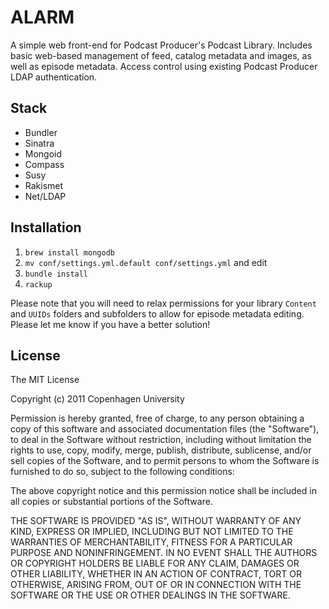 # ALARM

A simple web front-end for Podcast Producer's Podcast Library. Includes basic web-based management of feed, catalog metadata and images, as well as episode metadata. Access control using existing Podcast Producer LDAP authentication.

## Stack
* Bundler
* Sinatra
* Mongoid
* Compass
* Susy
* Rakismet
* Net/LDAP

## Installation

1. `brew install mongodb`
2. `mv conf/settings.yml.default conf/settings.yml` and edit
3. `bundle install`
4. `rackup`

Please note that you will need to relax permissions for your library `Content` and `UUIDs` folders and subfolders to allow for episode metadata editing. Please let me know if you have a better solution!

## License

The MIT License

Copyright (c) 2011 Copenhagen University

Permission is hereby granted, free of charge, to any person obtaining a copy
of this software and associated documentation files (the "Software"), to deal
in the Software without restriction, including without limitation the rights
to use, copy, modify, merge, publish, distribute, sublicense, and/or sell
copies of the Software, and to permit persons to whom the Software is
furnished to do so, subject to the following conditions:

The above copyright notice and this permission notice shall be included in
all copies or substantial portions of the Software.

THE SOFTWARE IS PROVIDED "AS IS", WITHOUT WARRANTY OF ANY KIND, EXPRESS OR
IMPLIED, INCLUDING BUT NOT LIMITED TO THE WARRANTIES OF MERCHANTABILITY,
FITNESS FOR A PARTICULAR PURPOSE AND NONINFRINGEMENT. IN NO EVENT SHALL THE
AUTHORS OR COPYRIGHT HOLDERS BE LIABLE FOR ANY CLAIM, DAMAGES OR OTHER
LIABILITY, WHETHER IN AN ACTION OF CONTRACT, TORT OR OTHERWISE, ARISING FROM,
OUT OF OR IN CONNECTION WITH THE SOFTWARE OR THE USE OR OTHER DEALINGS IN
THE SOFTWARE.

